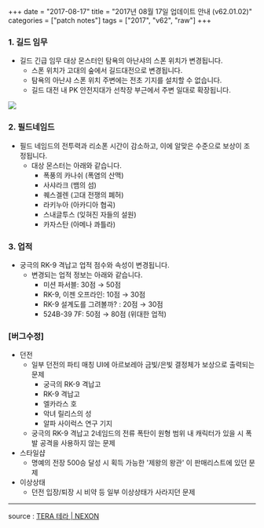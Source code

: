 +++
date = "2017-08-17"
title = "2017년 08월 17일 업데이트 안내 (v62.01.02)"
categories = ["patch notes"]
tags = ["2017", "v62", "raw"]
+++

### 1. 길드 임무
- 길드 긴급 임무 대상 몬스터인 탐욕의 아난샤의 스폰 위치가 변경됩니다.
  - 스폰 위치가 고대의 숲에서 길드대전으로 변경됩니다.
  - 탐욕의 아난샤 스폰 위치 주변에는 전초 기지를 설치할 수 없습니다.
  - 길드 대전 내 PK 안전지대가 선착장 부근에서 주변 일대로 확장됩니다.

![](https://seraphinush-gaming.github.io/mysterium/images/patch/v62-01-02_1.png)

### 2. 필드네임드
- 필드 네임드의 전투력과 리소폰 시간이 감소하고, 이에 알맞은 수준으로 보상이 조정됩니다.
  - 대상 몬스터는 아래와 같습니다.
    - 폭풍의 카나쉬 (폭염의 산맥)
    - 사샤라크 (뱀의 섬)
    - 퀘스겔렌 (고대 전쟁의 폐허)
    - 라키누아 (아카디아 협곡)
    - 스내글투스 (잊혀진 자들의 설원)
    - 카자스탄 (아메나 콰틀라)

### 3. 업적
- 궁극의 RK-9 격납고 업적 점수와 속성이 변경됩니다.
  - 변경되는 업적 정보는 아래와 같습니다.
    - 미션 파서블: 30점 → 50점
    - RK-9, 이젠 오프라인: 10점 → 30점
    - RK-9 설계도를 그려볼까? : 20점 → 30점
    - 524B-39 7F: 50점 → 80점 (위대한 업적)

### [버그수정]
- 던전
  - 일부 던전의 파티 매칭 UI에 아르보레아 금빛/은빛 결정체가 보상으로 출력되는 문제
    - 궁극의 RK-9 격납고
    - RK-9 격납고
    - 엘카라스 호
    - 악녀 릴리스의 성
    - 알파 사이럭스 연구 기지
  - 궁극의 RK-9 격납고 2네임드의 전류 폭탄이 원형 범위 내 캐릭터가 있을 시 폭발 공격을 사용하지 않는 문제
- 스타일샵
  - 명예의 전장 500승 달성 시 획득 가능한 '제왕의 왕관' 이 판매리스트에 있던 문제
- 이상상태
  - 던전 입장/퇴장 시 비약 등 일부 이상상태가 사라지던 문제

----

source : [TERA 테라 | NEXON](http://tera.nexon.com/news/update/view.aspx?n4articlesn=293)